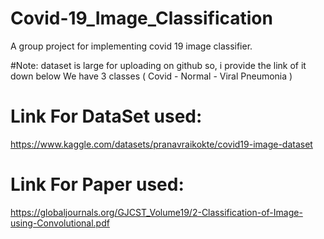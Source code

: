 # Covid-19_Image_Classification
A group project for implementing covid 19 image classifier.

#Note: dataset is large for uploading on github so, i provide the link of it down below
We have 3 classes ( Covid - Normal - Viral Pneumonia )
# Link For DataSet used:
https://www.kaggle.com/datasets/pranavraikokte/covid19-image-dataset


# Link For Paper used:
https://globaljournals.org/GJCST_Volume19/2-Classification-of-Image-using-Convolutional.pdf
